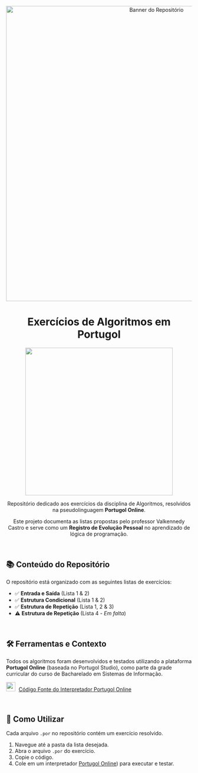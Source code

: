 <p align="center">
  <img src="https://i0.wp.com/brasap.com.br/wp-content/uploads/2020/05/Algoritmos.png?fit=512%2C288&ssl=1" width="800px" alt="Banner do Repositório">
</p>

<h1 align="center">
  Exercícios de Algoritmos em Portugol
</h1>

<p align="center">
  <img src="https://media.tenor.com/pPKOYQpTO8AAAAAM/monkey-developer.gif" width="400px" />
</p>

<p align="center">
  Repositório dedicado aos exercícios da disciplina de Algoritmos, resolvidos na pseudolinguagem <b>Portugol Online</b>.
</p>

<p align="center">
  Este projeto documenta as listas propostas pelo professor Valkennedy Castro e serve como um <b>Registro de Evolução Pessoal</b> no aprendizado de lógica de programação.
</p>

<br>

## 📚 Conteúdo do Repositório

O repositório está organizado com as seguintes listas de exercícios:

* ✅ **Entrada e Saída** (Lista 1 & 2)
* ✅ **Estrutura Condicional** (Lista 1 & 2)
* ✅ **Estrutura de Repetição** (Lista 1, 2 & 3)
* ⚠️ **Estrutura de Repetição** (Lista 4 - *Em falta*)

<br>

## 🛠️ Ferramentas e Contexto

Todos os algoritmos foram desenvolvidos e testados utilizando a plataforma **Portugol Online** (baseada no Portugol Studio), como parte da grade curricular do curso de Bacharelado em Sistemas de Informação.

<img src="https://icons.iconarchive.com/icons/hopstarter/square-flags/256/Brazil-Flag-icon.png" width="25" style="margin-right: 5px;" /> [Código Fonte do Interpretador Portugol Online](https://github.com/vinyanalista/portugol)

<br>

## 🚀 Como Utilizar

Cada arquivo `.por` no repositório contém um exercício resolvido.

1.  Navegue até a pasta da lista desejada.
2.  Abra o arquivo `.por` do exercício.
3.  Copie o código.
4.  Cole em um interpretador [Portugol Online](https://vinyanalista.github.io/portugol/)) para executar e testar.
